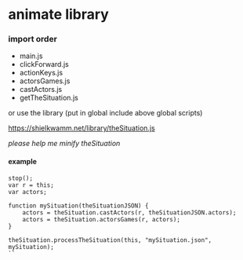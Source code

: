 # animate library

### import order

* main.js
* clickForward.js
* actionKeys.js
* actorsGames.js
* castActors.js
* getTheSituation.js

or use the library (put in global include above global scripts)

https://shielkwamm.net/library/theSituation.js

*please help me minify theSituation*

#### example
```
stop();
var r = this;
var actors;

function mySituation(theSituationJSON) {
	actors = theSituation.castActors(r, theSituationJSON.actors);
	actors = theSituation.actorsGames(r, actors);
}

theSituation.processTheSituation(this, "mySituation.json", mySituation);
``